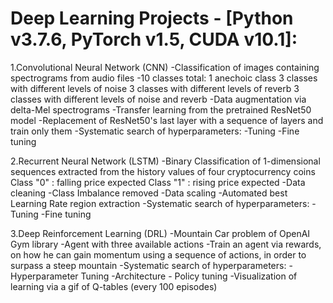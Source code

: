 # Deep Learning Projects - [Python v3.7.6, PyTorch v1.5, CUDA v10.1]:

1.Convolutional Neural Network (CNN) 
  -Classification of images containing spectrograms from audio files
  -10 classes total:
    1 anechoic class
    3 classes with different levels of noise
    3 classes with different levels of reverb
    3 classes with different levels of noise and reverb
  -Data augmentation via delta-Mel spectrograms
  -Transfer learning from the pretrained ResNet50 model
  -Replacement of ResNet50's last layer with a sequence of layers and train only them
  -Systematic search of hyperparameters:
    -Tuning
    -Fine tuning

2.Recurrent Neural Network (LSTM)
  -Binary Classification of 1-dimensional sequences extracted from the history values of four cryptocurrency coins
    Class "0" : falling price expected
    Class "1" : rising  price expected 
  -Data cleaning
  -Class Imbalance removed
  -Data scaling
  -Automated best Learning Rate region extraction
  -Systematic search of hyperparameters:
    -Tuning
    -Fine tuning

3.Deep Reinforcement Learning (DRL)
  -Mountain Car problem of OpenAI Gym library
    -Agent with three available actions
    -Train an agent via rewards, on how he can gain momentum using a sequence of actions, in order to surpass a steep mountain
  -Systematic search of hyperparameters:
    -Hyperparameter Tuning
    -Architecture - Policy tuning
  -Visualization of learning via a gif of Q-tables (every 100 episodes) 
